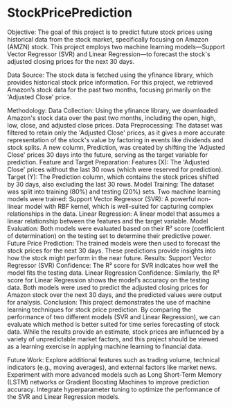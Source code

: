 # StockPricePrediction
Objective:
The goal of this project is to predict future stock prices using historical data from the stock market, specifically focusing on Amazon (AMZN) stock. This project employs two machine learning models—Support Vector Regressor (SVR) and Linear Regression—to forecast the stock's adjusted closing prices for the next 30 days.

Data Source:
The stock data is fetched using the yfinance library, which provides historical stock price information. For this project, we retrieved Amazon’s stock data for the past two months, focusing primarily on the 'Adjusted Close' price.

Methodology:
Data Collection:
Using the yfinance library, we downloaded Amazon's stock data over the past two months, including the open, high, low, close, and adjusted close prices.
Data Preprocessing:
The dataset was filtered to retain only the 'Adjusted Close' prices, as it gives a more accurate representation of the stock's value by factoring in events like dividends and stock splits.
A new column, Prediction, was created by shifting the 'Adjusted Close' prices 30 days into the future, serving as the target variable for prediction.
Feature and Target Preparation:
Features (X): The 'Adjusted Close' prices without the last 30 rows (which were reserved for prediction).
Target (Y): The Prediction column, which contains the stock prices shifted by 30 days, also excluding the last 30 rows.
Model Training:
The dataset was split into training (80%) and testing (20%) sets.
Two machine learning models were trained:
Support Vector Regressor (SVR): A powerful non-linear model with RBF kernel, which is well-suited for capturing complex relationships in the data.
Linear Regression: A linear model that assumes a linear relationship between the features and the target variable.
Model Evaluation:
Both models were evaluated based on their R² score (coefficient of determination) on the testing set to determine their predictive power.
Future Price Prediction:
The trained models were then used to forecast the stock prices for the next 30 days. These predictions provide insights into how the stock might perform in the near future.
Results:
Support Vector Regressor (SVR) Confidence: The R² score for SVR indicates how well the model fits the testing data.
Linear Regression Confidence: Similarly, the R² score for Linear Regression shows the model’s accuracy on the testing data.
Both models were used to predict the adjusted closing prices for Amazon stock over the next 30 days, and the predicted values were output for analysis.
Conclusion:
This project demonstrates the use of machine learning techniques for stock price prediction. By comparing the performance of two different models (SVR and Linear Regression), we can evaluate which method is better suited for time series forecasting of stock data. While the results provide an estimate, stock prices are influenced by a variety of unpredictable market factors, and this project should be viewed as a learning exercise in applying machine learning to financial data.

Future Work:
Explore additional features such as trading volume, technical indicators (e.g., moving averages), and external factors like market news.
Experiment with more advanced models such as Long Short-Term Memory (LSTM) networks or Gradient Boosting Machines to improve prediction accuracy.
Integrate hyperparameter tuning to optimize the performance of the SVR and Linear Regression models.
